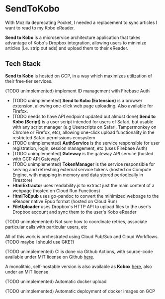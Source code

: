 # SendToKobo

With Mozilla deprecating Pocket, I needed a replacement to sync articles I want to read to my Kobo eReader.

**Send to Kobo** is a microservice architecture application that takes advantage of Kobo's Dropbox integration, allowing users to minimize articles (i.e. strip out ads) and upload them to their eReader.

## Tech Stack

**Send to Kobo** is hosted on GCP, in a way which maximizes utilization of their free-tier services.

(TODO unimplemented) implement ID management with Firebase Auth

* (TODO unimplemented) **Send to Kobo (Extension)** is a browser extension, allowing one-click web page uploading. Also available for Firefox.
* (TODO needs to have API endpoint updated but almost done) **Send to Kobo (Script)** is a user script intended for users of Safari, but usable with any script manager (e.g Userscripts on Safari, Tampermonkey on Chrome or Firefox, etc), allowing one-click upload functionality in the restricted Safari permissions ecosystem
* (TODO unimplemented) **AuthService** is the service responsible for user registration, login, session management, etc (uses Firebase Auth)
* (TODO unimplemented) **Gateway** is the gateway API service (hosted with GCP API Gateway)
* (TODO unimplemented) **TokenManager** is the service responsible for serving and refreshing external service tokens (hosted on Compute Engine, with mapping in memory and data stored periodically in Firestore)
* **HtmlExtractor** uses readability.js to extract just the main content of a webpage (hosted on Cloud Run Functions)
* **HtmlToEpub** uses go-pandoc to convert the minimized webpage to the eReader native Epub format (hosted on Cloud Run)
* **FileUploader** uses Dropbox's HTTP API to upload files to the user's Dropbox account and sync them to the user's Kobo eReader

(TODO unimplemented) Not sure how to coordinate retries, associate particular calls with particular users, etc

All of this work is orchestrated using Cloud Pub/Sub and Cloud Workflows. (TODO maybe I should use GKE?)

(TODO unimplemented) CI is done via Github Actions, with source-code available under MIT license on Github [here](github.com/danielwolber-wood/SendToKobo). 

A monolithic, self-hostable version is also available as **Kobox** [here](github.com/danielwolber-wood/kobox), also under an MIT license.

(TODO unimplemented) Automatic docker upload

(TODO unimplemented) Automatic deployment of docker images on GCP

